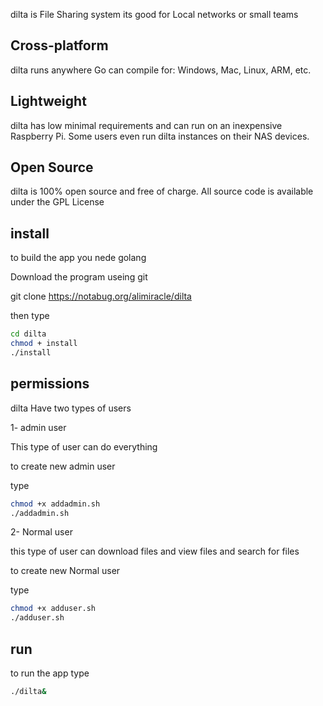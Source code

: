 dilta is File Sharing system
its good for Local networks or small teams
## Cross-platform 
dilta runs anywhere Go can compile for: Windows, Mac, Linux, ARM, etc.

## Lightweight 
dilta has low minimal requirements and can run on an inexpensive Raspberry Pi. Some users even run dilta instances on their NAS devices.
## Open Source
dilta is 100% open source and free of charge. All source code is available under the GPL License

## install


to build the app you nede golang

Download the program useing git

git clone https://notabug.org/alimiracle/dilta

then type
```bash
cd dilta
chmod + install
./install
```

## permissions

dilta Have two types of users

1- admin user

This type of user can do everything

to create new admin user

type 

```bash
chmod +x addadmin.sh
./addadmin.sh
```

2- Normal user

this type of  user can download files and view files and search for files

to create new Normal user

type

```bash
chmod +x adduser.sh
./adduser.sh
```
## run
to run the app
type 
```bash
./dilta&
```